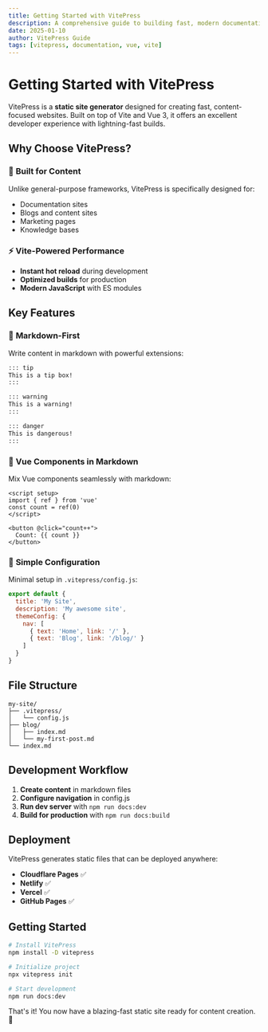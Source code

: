 ```yaml
---
title: Getting Started with VitePress
description: A comprehensive guide to building fast, modern documentation and content sites with VitePress
date: 2025-01-10
author: VitePress Guide
tags: [vitepress, documentation, vue, vite]
---
```


# Getting Started with VitePress

VitePress is a **static site generator** designed for creating fast, content-focused websites. Built on top of Vite and Vue 3, it offers an excellent developer experience with lightning-fast builds.

## Why Choose VitePress?

### 🎯 **Built for Content**
Unlike general-purpose frameworks, VitePress is specifically designed for:
- Documentation sites
- Blogs and content sites  
- Marketing pages
- Knowledge bases

### ⚡ **Vite-Powered Performance**
- **Instant hot reload** during development
- **Optimized builds** for production
- **Modern JavaScript** with ES modules

## Key Features

### 📝 **Markdown-First**
Write content in markdown with powerful extensions:

```markdown
::: tip
This is a tip box!
:::

::: warning
This is a warning!
:::

::: danger
This is dangerous!
:::
```

### 🎨 **Vue Components in Markdown**
Mix Vue components seamlessly with markdown:

```vue
<script setup>
import { ref } from 'vue'
const count = ref(0)
</script>

<button @click="count++">
  Count: {{ count }}
</button>
```

### 🔧 **Simple Configuration**
Minimal setup in `.vitepress/config.js`:

```javascript
export default {
  title: 'My Site',
  description: 'My awesome site',
  themeConfig: {
    nav: [
      { text: 'Home', link: '/' },
      { text: 'Blog', link: '/blog/' }
    ]
  }
}
```

## File Structure

```
my-site/
├── .vitepress/
│   └── config.js
├── blog/
│   ├── index.md
│   └── my-first-post.md
└── index.md
```

## Development Workflow

1. **Create content** in markdown files
2. **Configure navigation** in config.js
3. **Run dev server** with `npm run docs:dev`
4. **Build for production** with `npm run docs:build`

## Deployment

VitePress generates static files that can be deployed anywhere:
- **Cloudflare Pages** ✅
- **Netlify** ✅  
- **Vercel** ✅
- **GitHub Pages** ✅

## Getting Started

```bash
# Install VitePress
npm install -D vitepress

# Initialize project
npx vitepress init

# Start development
npm run docs:dev
```

That's it! You now have a blazing-fast static site ready for content creation. 🚀 